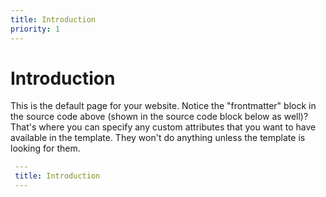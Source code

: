 ```yaml
---
title: Introduction
priority: 1
---
```

# Introduction
This is the default page for your website. Notice the "frontmatter" block in the source code above (shown in the source code block below as well)? That's where you can specify any custom attributes that you want to have available in the template. They won't do anything unless the template is looking for them.
```yaml
 ---
 title: Introduction
 ---
```
